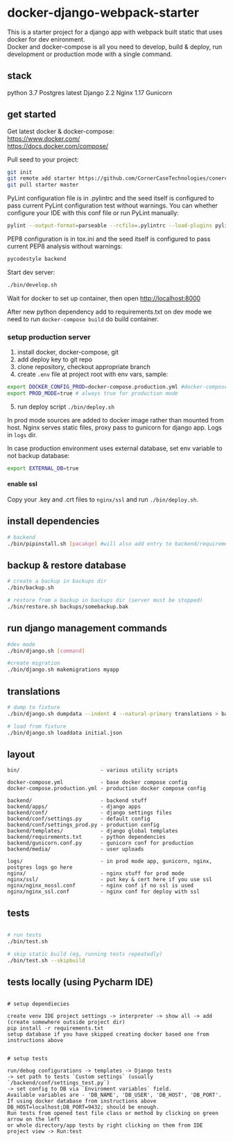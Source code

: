 # docker-django-webpack-starter

This is a starter project for a django app with webpack built static that uses docker for dev enironment.  
Docker and docker-compose is all you need to develop, build & deploy, run development or production mode with a single command.

## stack
python 3.7
Postgres latest
Django  2.2
Nginx 1.17
Gunicorn


## get started

Get latest docker & docker-compose:  
https://www.docker.com/  
https://docs.docker.com/compose/

Pull seed to your project:
```sh
git init
git remote add starter https://github.com/CornerCaseTechnologies/conercase-react-django-starter
git pull starter master
```

PyLint configuration file is in .pylintrc and the seed itself is configured to pass current PyLint configuration test without warnings. You can whether configure your IDE with this conf file or run PyLint manually:
```sh
pylint --output-format=parseable --rcfile=.pylintrc --load-plugins pylint_django backend > pylint.log
```

PEP8 configuration is in tox.ini and the seed itself is configured to pass current PEP8 analysis without warnings:
```sh
pycodestyle backend
```

Start dev server:
```sh
./bin/develop.sh
```
Wait for docker to set up container, then open [http://localhost:8000](http://localhost:8000)

After new python dependency add to requirements.txt on dev mode we need to run `docker-compose build` do build container.

### setup production server

1. install docker, docker-compose, git
2. add deploy key to git repo
3. clone repository, checkout appropriate branch
4. create `.env` file at project root with env vars, sample:
```sh
export DOCKER_CONFIG_PROD=docker-compose.production.yml #docker-compose file to use
export PROD_MODE=true # always true for production mode
```
5. run deploy script `./bin/deploy.sh`  

In prod mode sources are added to docker image rather than mounted from host. Nginx serves static files, proxy pass to gunicorn for django app. Logs in `logs` dir.

In case production environment uses external database, set env variable to not backup database:
```sh
export EXTERNAL_DB=true
```


#### enable ssl
Copy your .key and .crt files to `nginx/ssl` and run `./bin/deploy.sh`.

## install dependencies
```sh
# backend
./bin/pipinstall.sh [pacakge] #will also add entry to backend/requirements.txt
```

## backup & restore database

```sh
# create a backup in backups dir
./bin/backup.sh

# restore from a backup in backups dir (server must be stopped)
./bin/restore.sh backups/somebackup.bak
```

## run django management commands
```sh
#dev mode
./bin/django.sh [command]

#create migration
./bin/django.sh makemigrations myapp

```

## translations
```sh
# dump to fixture
./bin/django.sh dumpdata --indent 4 --natural-primary translations > backend/apps/translations/fixtures/initial.json

# load from fixture
./bin/django.sh loaddata initial.json
```

## layout

```
bin/                          - various utility scripts

docker-compose.yml            - base docker compose config
docker-compose.production.yml - production docker compose config

backend/                      - backend stuff
backend/apps/                 - django apps
backend/conf/                 - django settings files
backend/conf/settings.py      - default config
backend/conf/settings_prod.py - production config
backend/templates/            - django global templates
backend/requirements.txt      - python dependencies
backend/gunicorn.conf.py      - gunicorn conf for production
backend/media/                - user uploads

logs/                         - in prod mode app, gunicorn, nginx, postgres logs go here
nginx/                        - nginx stuff for prod mode
nginx/ssl/                    - put key & cert here if you use ssl
nginx/nginx_nossl.conf        - nginx conf if no ssl is used
nginx/nginx_ssl.conf          - nginx conf for deploy with ssl
```

## tests

```sh

# run tests
./bin/test.sh

# skip static build (eg, running tests repeatedly)
./bin/test.sh --skipbuild
```

## tests locally (using Pycharm IDE)

```

# setup dependiecies 

create venv IDE project settings -> interpreter -> show all -> add (create somewhere outside project dir)
pip install -r requirements.txt
setup database if you have skipped creating docker based one from instructions above


# setup tests

run/debug configurations -> templates -> Django tests 
-> set path to tests `Custom settings` (usually `/backend/conf/settings_test.py`) 
-> set config to DB via `Enviroment variables` field. 
Available variables are - 'DB_NAME', 'DB_USER', 'DB_HOST', 'DB_PORT'. 
If using docker database from instructions above DB_HOST=localhost;DB_PORT=9432; should be enough.
Run tests from opened test file class or method by clicking on green arrow on the left 
or whole directory/app tests by right clicking on them from IDE project view -> Run:test
```

